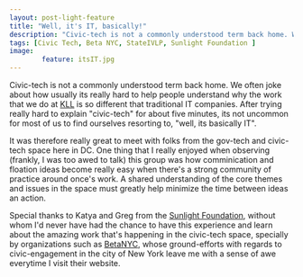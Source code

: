```yaml
---
layout: post-light-feature
title: "Well, it's IT, basically!"
description: "Civic-tech is not a commonly understood term back home. We often joke about..." 
tags: [Civic Tech, Beta NYC, StateIVLP, Sunlight Foundation ]
image: 
        feature: itsIT.jpg
---
```


Civic-tech is not a commonly understood term back home. We often joke about how usually its really hard to help people understand why the work that we do at [KLL](www.kathmandulivinglabs.org) is so different that traditional IT companies. After trying really hard to explain "civic-tech" for about five minutes, its not uncommon for most of us to find ourselves resorting to, "well, its basically IT".

It was therefore really great to meet with folks from the gov-tech and civic-tech space here in DC. One thing that I really enjoyed  when observing (frankly, I was too awed to talk) this group was how comminication and floation ideas become really easy when there's a strong community of practice around once's work. A shared understanding of the core themes and issues in the space must greatly help minimize the time between ideas an action.

Special thanks to Katya and Greg from the [Sunlight Foundation](sunlightfoundation.com), without whom I'd never have had the chance to have this experience and learn about the amazing work that's happening in the civic-tech space, specially by organizations such as [BetaNYC](beta.nyc/about/), whose ground-efforts with regards to civic-engagement in the city of New York leave me with a sense of awe everytime I visit their website.





